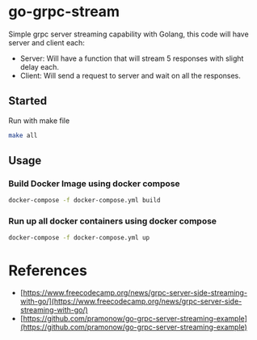 # go-grpc-stream

Simple grpc server streaming capability with Golang, this code will have server and client each:

- Server: Will have a function that will stream 5 responses with slight delay each.
- Client: Will send a request to server and wait on all the responses.

## Started

Run with make file

```sh
make all
```

## Usage

### Build Docker Image using docker compose

```sh
docker-compose -f docker-compose.yml build
```

### Run up all docker containers using docker compose

```sh
docker-compose -f docker-compose.yml up
```

# References

- [https://www.freecodecamp.org/news/grpc-server-side-streaming-with-go/](https://www.freecodecamp.org/news/grpc-server-side-streaming-with-go/)
- [https://github.com/pramonow/go-grpc-server-streaming-example](https://github.com/pramonow/go-grpc-server-streaming-example)
